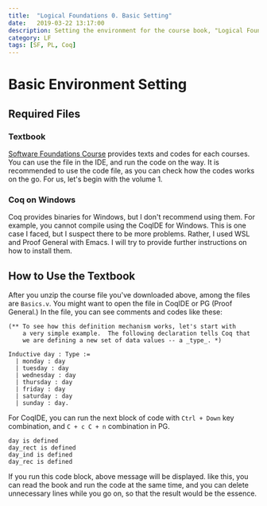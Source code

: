 ```yaml
---
title:  "Logical Foundations 0. Basic Setting"
date:   2019-03-22 13:17:00
description: Setting the environment for the course book, "Logical Foundations," distributed by Upenn.
category: LF
tags: [SF, PL, Coq]
---
```

# Basic Environment Setting

## Required Files

### Textbook
[Software Foundations Course](https://softwarefoundations.cis.upenn.edu/) provides texts and codes for each courses. You can use the file in the IDE, and run the code on the way. It is recommended to use the code file, as you can check how the codes works on the go. For us, let's begin with the volume 1.

### Coq on Windows
Coq provides binaries for Windows, but I don't recommend using them. For example, you cannot compile using the CoqIDE for Windows. This is one case I faced, but I suspect there to be more problems. Rather, I used WSL and Proof General with Emacs. I will try to provide further instructions on how to install them.

## How to Use the Textbook
After you unzip the course file you've downloaded above, among the files are `Basics.v`. You might want to open the file in CoqIDE or PG (Proof General.) In the file, you can see comments and codes like these:

```
(** To see how this definition mechanism works, let's start with
    a very simple example.  The following declaration tells Coq that
    we are defining a new set of data values -- a _type_. *)

Inductive day : Type :=
  | monday : day
  | tuesday : day
  | wednesday : day
  | thursday : day
  | friday : day
  | saturday : day
  | sunday : day.

```
For CoqIDE, you can run the next block of code with `Ctrl + Down` key combination, and `C + c C + n` combination in PG.

```
day is defined
day_rect is defined
day_ind is defined
day_rec is defined
```
If you run this code block, above message will be displayed. like this, you can read the book and run the code at the same time, and you can delete unnecessary lines while you go on, so that the result would be the essence.